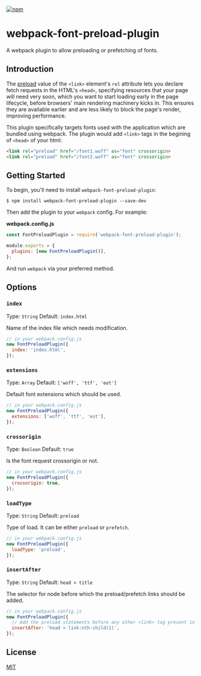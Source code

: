 [![npm][npm]][npm-url]

# webpack-font-preload-plugin
A webpack plugin to allow preloading or prefetching of fonts.

## Introduction
The [preload](https://developer.mozilla.org/en-US/docs/Web/HTML/Preloading_content) value of the `<link>` element's `rel` attribute lets you declare fetch requests in the HTML's `<head>`, specifying resources that your page will need very soon, which you want to start loading early in the page lifecycle, before browsers' main rendering machinery kicks in. This ensures they are available earlier and are less likely to block the page's render, improving performance.

This plugin specifically targets fonts used with the application which are bundled using webpack. The plugin would add `<link>` tags in the begining of `<head>` of your html:
```html
<link rel="preload" href="/font1.woff" as="font" crossorigin>
<link rel="preload" href="/font2.woff" as="font" crossorigin>
```

## Getting Started

To begin, you'll need to install `webpack-font-preload-plugin`:

```console
$ npm install webpack-font-preload-plugin --save-dev
```

Then add the plugin to your `webpack` config. For example:

**webpack.config.js**

```js
const FontPreloadPlugin = require('webpack-font-preload-plugin');

module.exports = {
  plugins: [new FontPreloadPlugin()],
};
```

And run `webpack` via your preferred method.

## Options

### `index`

Type: `String`
Default: `index.html`

Name of the index file which needs modification.

```js
// in your webpack.config.js
new FontPreloadPlugin({
  index: 'index.html',
});
```

### `extensions`

Type: `Array`
Default: `['woff', 'ttf', 'eot']`

Default font extensions which should be used.

```js
// in your webpack.config.js
new FontPreloadPlugin({
  extensions: ['woff', 'ttf', 'eot'],
});
```

### `crossorigin`

Type: `Boolean`
Default: `true`

Is the font request crossorigin or not.

```js
// in your webpack.config.js
new FontPreloadPlugin({
  crossorigin: true,
});
```

### `loadType`

Type: `String`
Default: `preload`

Type of load. It can be either `preload` or `prefetch`.

```js
// in your webpack.config.js
new FontPreloadPlugin({
  loadType: 'preload',
});
```

### `insertAfter`

Type: `String`
Default: `head > title`

The selector for node before which the preload/prefetch links should be added.

```js
// in your webpack.config.js
new FontPreloadPlugin({
  // Add the preload statements before any other <link> tag present in html
  insertAfter: 'head > link:nth-child(1)',
});
```

## License

[MIT](./LICENSE)

[npm]: https://img.shields.io/npm/v/webpack-font-preload-plugin
[npm-url]: https://npmjs.com/package/webpack-font-preload-plugin
